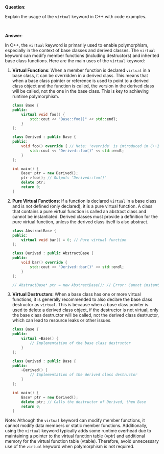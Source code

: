 
**Question**:

Explain the usage of the `virtual` keyword in C++ with code examples.

<br />

**Answer**:

In C++, the `virtual` keyword is primarily used to enable polymorphism, especially in the context of base classes and derived classes. The `virtual` keyword can modify member functions (including destructors) and inherited base class functions. Here are the main uses of the `virtual` keyword:

1. **Virtual Functions**:
   When a member function is declared `virtual` in a base class, it can be overridden in a derived class. This means that when a base class pointer or reference is used to point to a derived class object and the function is called, the version in the derived class will be called, not the one in the base class. This is key to achieving runtime polymorphism.

   ```cpp
   class Base {
   public:
       virtual void foo() {
           std::cout << "Base::foo()" << std::endl;
       }
   };

   class Derived : public Base {
   public:
       void foo() override { // Note: 'override' is introduced in C++11 to explicitly specify an override
           std::cout << "Derived::foo()" << std::endl;
       }
   };

   int main() {
       Base* ptr = new Derived();
       ptr->foo(); // Outputs "Derived::foo()"
       delete ptr;
       return 0;
   }
   ```

2. **Pure Virtual Functions**:
   If a function is declared `virtual` in a base class and is not defined (only declared), it is a pure virtual function. A class that contains a pure virtual function is called an abstract class and cannot be instantiated. Derived classes must provide a definition for the pure virtual function, unless the derived class itself is also abstract.

   ```cpp
   class AbstractBase {
   public:
       virtual void bar() = 0; // Pure virtual function
   };

   class Derived : public AbstractBase {
   public:
       void bar() override {
           std::cout << "Derived::bar()" << std::endl;
       }
   };

   // AbstractBase* ptr = new AbstractBase(); // Error: Cannot instantiate an abstract class
   ```

3. **Virtual Destructors**:
   When a base class has one or more virtual functions, it is generally recommended to also declare the base class destructor as `virtual`. This is because when a base class pointer is used to delete a derived class object, if the destructor is not virtual, only the base class destructor will be called, not the derived class destructor, which can lead to resource leaks or other issues.

   ```cpp
   class Base {
   public:
       virtual ~Base() {
           // Implementation of the base class destructor
       }
   };

   class Derived : public Base {
   public:
       ~Derived() {
           // Implementation of the derived class destructor
       }
   };

   int main() {
       Base* ptr = new Derived();
       delete ptr; // Calls the destructor of Derived, then Base
       return 0;
   }
   ```

Note: Although the `virtual` keyword can modify member functions, it cannot modify data members or static member functions. Additionally, using the `virtual` keyword typically adds some runtime overhead due to maintaining a pointer to the virtual function table (vptr) and additional memory for the virtual function table (vtable). Therefore, avoid unnecessary use of the `virtual` keyword when polymorphism is not required.